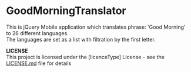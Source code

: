 # GoodMorningTranslator
This is jQuery Mobile application which translates phrase: 'Good Morning' to 26 different languages.<br />
The languages are set as a list with filtration by the first letter.

<b>LICENSE</b><br />
This project is licensed under the [licenceType] License - see the [LICENSE.md](LICENSE) file for details
